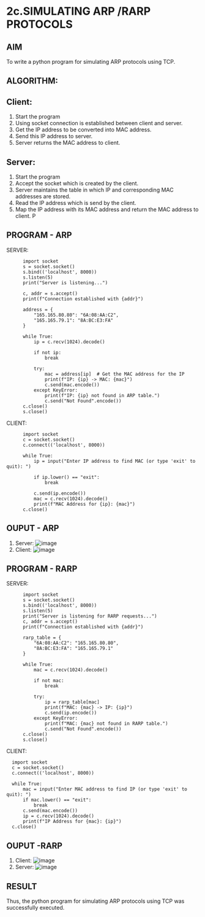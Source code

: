 # 2c.SIMULATING ARP /RARP PROTOCOLS
## AIM
To write a python program for simulating ARP protocols using TCP.
## ALGORITHM:
## Client:
1. Start the program
2. Using socket connection is established between client and server.
3. Get the IP address to be converted into MAC address.
4. Send this IP address to server.
5. Server returns the MAC address to client.
## Server:
1. Start the program
2. Accept the socket which is created by the client.
3. Server maintains the table in which IP and corresponding MAC addresses are
stored.
4. Read the IP address which is send by the client.
5. Map the IP address with its MAC address and return the MAC address to client.
P
## PROGRAM - ARP
SERVER:

          import socket
          s = socket.socket()
          s.bind(('localhost', 8000))
          s.listen(5)
          print("Server is listening...")
          
          c, addr = s.accept()
          print(f"Connection established with {addr}")
          
          address = {
              "165.165.80.80": "6A:08:AA:C2",
              "165.165.79.1": "8A:BC:E3:FA"
          }
          
          while True:
              ip = c.recv(1024).decode()
          
              if not ip:  
                  break
          
              try:
                  mac = address[ip]  # Get the MAC address for the IP
                  print(f"IP: {ip} -> MAC: {mac}")
                  c.send(mac.encode())  
              except KeyError:
                  print(f"IP: {ip} not found in ARP table.")
                  c.send("Not Found".encode())
          c.close()
          s.close()

CLIENT:

          import socket
          c = socket.socket()
          c.connect(('localhost', 8000))
          
          while True:
              ip = input("Enter IP address to find MAC (or type 'exit' to quit): ")
          
              if ip.lower() == "exit":  
                  break
          
              c.send(ip.encode())
              mac = c.recv(1024).decode()
              print(f"MAC Address for {ip}: {mac}")
          c.close()
## OUPUT - ARP
1. Server:
![image](https://github.com/user-attachments/assets/ec45ec56-1119-4323-aeb6-3635768e4215)
2. Client:
![image](https://github.com/user-attachments/assets/2dea0e1f-5add-4e5f-a74c-1eaf9f78acb3)

## PROGRAM - RARP
SERVER:

          import socket
          s = socket.socket()
          s.bind(('localhost', 8000))
          s.listen(5)
          print("Server is listening for RARP requests...")
          c, addr = s.accept()
          print(f"Connection established with {addr}")
          
          rarp_table = {
              "6A:08:AA:C2": "165.165.80.80",
              "8A:BC:E3:FA": "165.165.79.1"
          }
          
          while True:
              mac = c.recv(1024).decode()
          
              if not mac:  
                  break
          
              try:
                  ip = rarp_table[mac]  
                  print(f"MAC: {mac} -> IP: {ip}")
                  c.send(ip.encode())  
              except KeyError:
                  print(f"MAC: {mac} not found in RARP table.")
                  c.send("Not Found".encode())
          c.close()
          s.close()

CLIENT:

      import socket
      c = socket.socket()
      c.connect(('localhost', 8000))
      
      while True:
          mac = input("Enter MAC address to find IP (or type 'exit' to quit): ")
          if mac.lower() == "exit":  
              break
          c.send(mac.encode())
          ip = c.recv(1024).decode()
          print(f"IP Address for {mac}: {ip}")
      c.close()



## OUPUT -RARP
1. Client:
![image](https://github.com/user-attachments/assets/a26bea83-7bac-4071-a12b-d6f2696d09db)
2. Server:
![image](https://github.com/user-attachments/assets/4c57065f-e8fd-4c7e-bc27-a46682ddeb39)

## RESULT
Thus, the python program for simulating ARP protocols using TCP was successfully 
executed.
